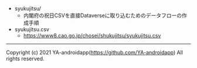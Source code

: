 * syukujitsu/
  * 内閣府の祝日CSVを直接Dataverseに取り込むためのデータフローの作成手順
* syukujitsu.csv
  * https://www8.cao.go.jp/chosei/shukujitsu/syukujitsu.csv


---

Copyright (c) 2021 YA-androidapp(https://github.com/YA-androidapp) All rights reserved.
